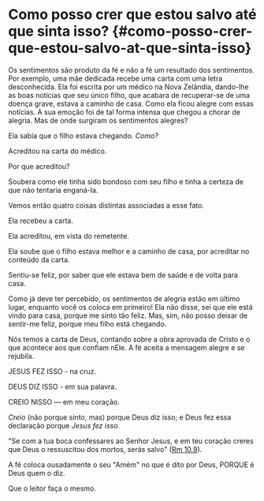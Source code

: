 # Como posso crer que estou salvo até que sinta isso? {#como-posso-crer-que-estou-salvo-at-que-sinta-isso}

Os sentimentos são produto da fé e não a fé um resultado dos sentimentos. Por exemplo, uma mãe dedicada recebe uma carta com uma letra desconhecida. Ela foi escrita por um médico na Nova Zelândia, dando-lhe as boas notícias que seu único filho, que acabara de recuperar-se de uma doença grave, estava a caminho de casa. Como ela ficou alegre com essas notícias. A sua emoção foi de tal forma intensa que chegou a chorar de alegria. Mas de onde surgiram os sentimentos alegres?

Ela sabia que o filho estava chegando. _Como?_

Acreditou na carta do médico.

Por que acreditou?

Soubera como ele tinha sido bondoso com seu filho e tinha a certeza de que não tentaria enganá-la.

Vemos então quatro coisas distintas associadas a esse fato.

Ela recebeu a carta.

Ela acreditou, em vista do remetente.

Ela soube que o filho estava melhor e a caminho de casa, por acreditar no conteúdo da carta.

Sentiu-se feliz, por saber que ele estava bem de saúde e de volta para casa.

Como já deve ter percebido, os sentimentos de alegria estão em último lugar, enquanto você os coloca em primeiro! Ela não disse, sei que ele está vindo para casa, porque me sinto tão feliz. Mas, sim, não posso deixar de sentir-me feliz, porque meu filho está chegando.

Nós temos a carta de Deus, contando sobre a obra aprovada de Cristo e o que acontece aos que confiam nEle. A fé aceita a mensagem alegre e se rejubila.

JESUS FEZ ISSO - na cruz.

DEUS DIZ ISSO - em sua palavra.

CREIO NISSO — em meu coração.

_Creio_ (não porque sinto, mas) porque Deus diz isso; e Deus fez essa declaração porque _Jesus fez isso._

&quot;Se com a tua boca confessares ao Senhor Jesus, e em teu coração creres que Deus o ressuscitou dos mortos, serás salvo&quot; ([Rm 10.9](http://bibliaonline.com.br/acf/rm/10/9)).

A fé coloca ousadamente o seu &quot;Amém&quot; no que é dito por Deus, PORQUE é Deus quem o diz.

Que o leitor faça o mesmo.